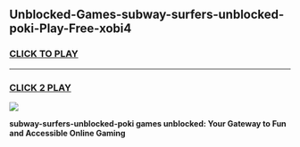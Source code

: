 
## Unblocked-Games-subway-surfers-unblocked-poki-Play-Free-xobi4
<h3>
<a href="https://premium76.site?title=subway-surfers-unblocked-poki&ref=15A">CLICK TO PLAY</a></h3>
<hr>

<h3>
<a href="https://premium76.site?title=subway-surfers-unblocked-poki&ref=15A">CLICK 2 PLAY</a>
  
</h3>

<a href="https://premium76.site?title=subway-surfers-unblocked-poki&ref=15A"><img src="https://clearcache.store/games.png"></a>


**subway-surfers-unblocked-poki games unblocked: Your Gateway to Fun and Accessible Online Gaming**
